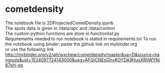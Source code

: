 # cometdensity
The notebook file is 2DProjectedCometDensity.ipynb  
The spots data is given in /data/apc and /data/control  
The custom python functions are store in functionlist.py  
Requirements needed to run notebook is stated in requirements.txt
To run the notebook using binder, paste the github link on mybinder.org  
or use the following link
http://mybinder.org/v2/gh/wxchew/cometdensity/master&sa=D&source=hangouts&ust=1524097724143000&usg=AFQjCNEoGhyKOYDA9HusXRhWYNi87sH-gg
